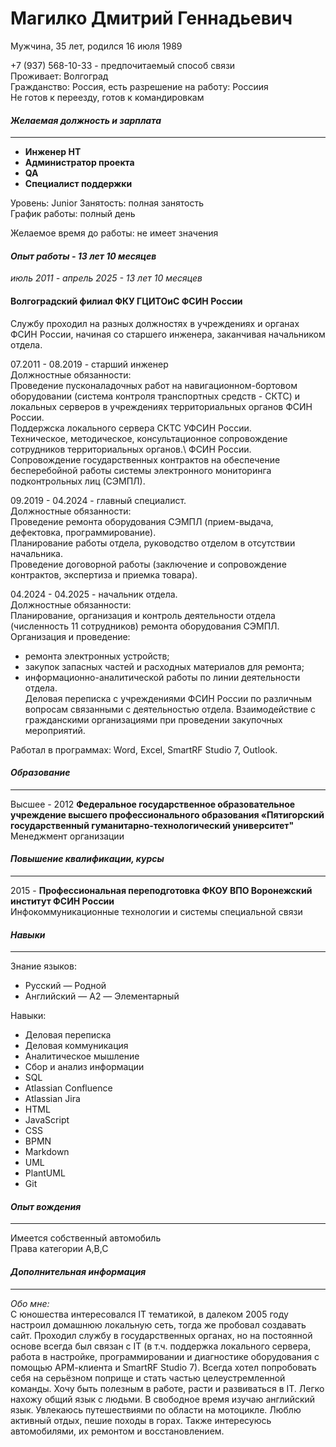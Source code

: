 # **Магилко Дмитрий Геннадьевич**
Мужчина, 35 лет, родился 16 июля 1989  

+7 (937) 568-10-33 - предпочитаемый способ связи  
Проживает: Волгоград  
Гражданство: Россия, есть разрешение на работу: Россиия  
Не готов к переезду, готов к командировкам  

  
#### *Желаемая должность и зарплата*
___
* **Инженер НТ**  
* **Администратор проекта**  
* **QA**  
* **Специалист поддержки**  

Уровень: Junior
Занятость: полная занятость  
График работы: полный день  
  
Желаемое время до работы: не имеет значения  
  
#### *Опыт работы - 13 лет 10 месяцев* 
*июль 2011 - апрель 2025 - 13 лет 10 месяцев* 
#### Волгоградский филиал ФКУ ГЦИТОиС ФСИН России  
Службу проходил на разных должностях в учреждениях и органах ФСИН России, начиная со старшего инженера, заканчивая начальником отдела.  
  
07.2011 - 08.2019 - старший инженер  
Должностные обязанности:  
Проведение пусконаладочных работ на навигационном-бортовом оборудовании (система контроля транспортных средств - СКТС) и локальных серверов в учреждениях территориальных органов ФСИН России.  
Поддержска локального сервера СКТС УФСИН России.  
Техническое, методическое, консультационное сопровождение сотрудников территориальных органов.\ ФСИН России.  
Сопровождение государственных контрактов на обеспечение бесперебойной работы системы электронного мониторинга подконтрольных лиц (СЭМПЛ).  
  
09.2019 - 04.2024 - главный специалист.  
Должностные обязанности:  
Проведение ремонта оборудования СЭМПЛ (прием-выдача, дефектовка, программирование).  
Планирование работы отдела, руководство отделом в отсутствии начальника.  
Проведение договорной работы (заключение и сопровождение контрактов, экспертиза и приемка товара).  
  
04.2024 - 04.2025 - начальник отдела.  
Должностные обязанности:  
Планирование, организация и контроль деятельности отдела (численность 11 сотрудников) ремонта оборудования СЭМПЛ.  
Организация и проведение:  
* ремонта электронных устройств;
* закупок запасных частей и расходных материалов для ремонта;
* информационно-аналитической работы по линии деятельности отдела.  
Деловая переписка с учреждениями ФСИН России по различным вопросам связанными с деятельностью отдела. 
Взаимодействие с гражданскими организациями при проведении закупочных мероприятий.  
  
Работал в программах: Word, Excel, SmartRF Studio 7, Outlook.  
  
  
#### *Образование*  
___  
Высшее - 2012 **Федеральное государственное образовательное учреждение высшего профессионального образования «Пятигорский государственный гуманитарно-технологический университет"**  
Менеджмент организации  
  
  
#### *Повышение квалификации, курсы*  
___  
2015 - **Профессиональная переподготовка ФКОУ ВПО Воронежский институт ФСИН России**  
Инфокоммуникационные технологии и системы специальной связи  
  
  
#### *Навыки* 
___  
Знание языков: 
* Русский — Родной  
* Английский — A2 — Элементарный  
  
Навыки:  
* Деловая переписка
* Деловая коммуникация
* Аналитическое мышление
* Сбор и анализ информации
* SQL
* Atlassian Confluence
* Atlassian Jira
* HTML
* JavaScript
* CSS
* BPMN
* Markdown
* UML
* PlantUML 
* Git  
  
  
#### *Опыт вождения*  
___  
Имеется собственный автомобиль  
Права категории A,B,C  
  
  
#### *Дополнительная информация*  
___  
*Обо мне:*  
С юношества интересовался IT тематикой, в далеком 2005 году настроил домашнюю локальную сеть, тогда же пробовал создавать сайт. Проходил службу в государственных органах, но на постоянной основе всегда был связан с IT (в т.ч. поддержка локального сервера, работа в настройке, программировании и диагностике оборудования с помощью АРМ-клиента и SmartRF Studio 7). Всегда хотел попробовать себя на серьёзном поприще и стать частью целеустремленной команды. Хочу быть полезным в работе, расти и развиваться в IT. Легко нахожу общий язык с людьми. В свободное время изучаю английский язык. Увлекаюсь путешествиями по области на мотоцикле. Люблю активный отдых, пешие походы в горах. Также интересуюсь автомобилями, их ремонтом и восстановлением.